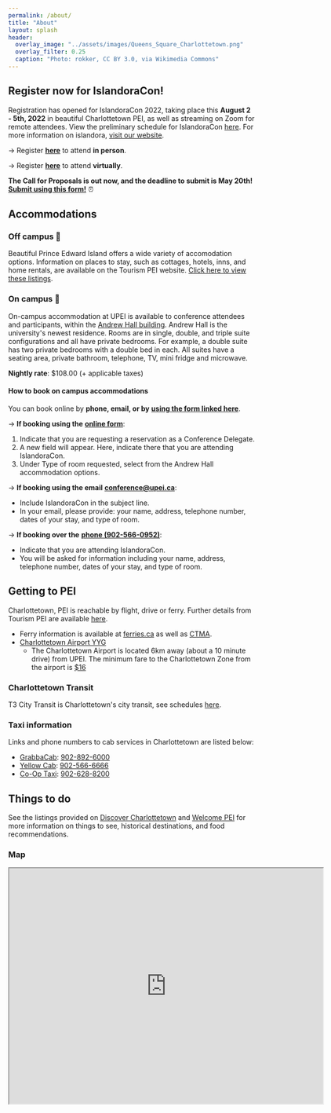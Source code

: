 ```yaml
---
permalink: /about/
title: "About"
layout: splash
header:
  overlay_image: "../assets/images/Queens_Square_Charlottetown.png"
  overlay_filter: 0.25
  caption: "Photo: rokker, CC BY 3.0, via Wikimedia Commons"
---
```


## Register now for IslandoraCon!

Registration has opened for IslandoraCon 2022, taking place this **August 2 - 5th, 2022** in beautiful Charlottetown PEI, as well as streaming on Zoom for remote attendees. View the preliminary schedule for IslandoraCon [here](https://2022.islandora.ca/schedule/). For more information on islandora, [visit our website](https://www.islandora.ca/).

→ Register [**here**](https://www.eventbrite.ca/e/islandoracon-2022-tickets-313517187347) to attend **in person**.

→ Register [**here**](https://www.eventbrite.ca/e/islandoracon-2022-virtual-tickets-317680469837) to attend **virtually**.


**The Call for Proposals is out now, and the deadline to submit is May 20th!** [**Submit using this form!**](https://forms.gle/BhAh5Ch27J5XvvmS8)  ⏰

## Accommodations

### Off campus 🏨

Beautiful Prince Edward Island offers a wide variety of accomodation options. Information on places to stay, such as cottages, hotels, inns, and home rentals, are available on the Tourism PEI website. [Click here to view these listings](https://www.tourismpei.com/where-to-stay).

### On campus 🏫

On-campus accommodation at UPEI is available to conference attendees and participants, within the [Andrew Hall building](https://goo.gl/maps/fbqVWzPmPgLDsxst7).
Andrew Hall is the university's newest residence. Rooms are in single, double, and triple suite configurations and all have private bedrooms. For example, a double suite has two private bedrooms with a double bed in each. All suites have a seating area, private bathroom, telephone, TV, mini fridge and microwave. 

**Nightly rate**: $108.00 (+ applicable taxes)

#### How to book on campus accommodations

You can book online by **phone, email, or by** [**using the form linked here**](https://www.upei.ca/conference/summer-visitors). 

&#8594; **If booking using the** [**online form**](https://www.upei.ca/conference/summer-visitors): 

  1. Indicate that you are requesting a reservation as a Conference Delegate.
  1. A new field will appear. Here, indicate there that you are attending IslandoraCon. 
  2. Under Type of room requested, select from the Andrew Hall accommodation options.

&#8594; **If booking using the email** [**conference@upei.ca**](mailto:conference@upei.ca):
  * Include IslandoraCon in the subject line.
  * In your email, please provide: your name, address, telephone number, dates of your stay, and type of room.

&#8594; **If booking over the** [**phone (902-566-0952)**](tel:9025660952): 
  * Indicate that you are attending IslandoraCon.
  * You will be asked for information including your name, address, telephone number, dates of your stay, and type of room.

## Getting to PEI

Charlottetown, PEI is reachable by flight, drive or ferry. Further details from Tourism PEI are available [here](https://www.tourismpei.com/about-pei/getting-here). 

* Ferry information is available at [ferries.ca](https://www.ferries.ca/book/) as well as [CTMA](https://ctma.ca/en/).
* [Charlottetown Airport YYG](https://flyyyg.com/)
  * The Charlottetown Airport is located 6km away (about a 10 minute drive) from UPEI. The minimum fare to the Charlottetown Zone from the airport is [$16](https://flyyyg.com/parking-transport/taxi_rideshare/)

### Charlottetown Transit

T3 City Transit is Charlottetown's city transit, see schedules [here](https://www.t3transit.ca/t3-transit-schedules).

### Taxi information

Links and phone numbers to cab services in Charlottetown are listed below:

* [GrabbaCab](http://www.grabbacab.ca/): [902-892-6000](tel:9028926000)
* [Yellow Cab](https://yellowcabpei.com/): [902-566-6666](tel:9025666666)
* [Co-Op Taxi](http://www.cooptaxiline.com/home.html): [902-628-8200](tel:9026288200)

## Things to do

See the listings provided on [Discover Charlottetown](https://www.discovercharlottetown.com/) and [Welcome PEI](https://welcomepei.com/destinations/charlottetown/) for more information on things to see, historical destinations, and food recommendations.

### Map

<div>
  <center>
    <iframe src="https://www.google.com/maps/d/u/0/embed?mid=1L9NxsGf_lu3S4Fdl5ONZWe9A9b5NUH8d&ehbc=2E312F" width="640" height="480"></iframe>
  </center>
</div>
